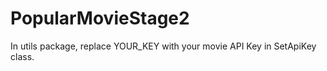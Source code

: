# PopularMovieStage2
In utils package, replace YOUR_KEY with your movie API Key in SetApiKey class.
